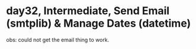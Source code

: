 # day32, Intermediate,  Send Email (smtplib) & Manage Dates (datetime)
obs: could not get the email thing to work.
